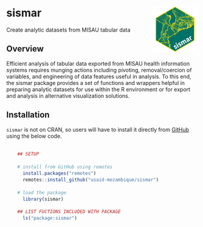 # sismar <a href="https://usaid-mozambique.github.io/sismar/"><img src="man/figures/logo.png" align="right" height="120" alt="sismar website" /></a>

Create analytic datasets from MISAU tabular data

## Overview

Efficient analysis of tabular data exported from MISAU health information systems requires munging actions including pivoting, removal/coercion of variables, and engineering of data features useful in analysis. To this end, the sismar package provides a set of functions and wrappers helpful in preparing analytic datasets for use within the R environment or for export and analysis in alternative visualization solutions.


## Installation

`sismar` is not on CRAN, so users will have to install it directly from [GitHub](https://github.com/usaid-mozambique/) using the below code.

``` r

    ## SETUP

    # install from GitHub using remotes
      install.packages("remotes")
      remotes::install_github("usaid-mozambique/sismar")
    
    # load the package
      library(sismar)
      
    ## LIST FUCTIONS INCLUDED WITH PACKAGE
      ls("package:sismar")
    
```
